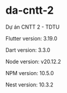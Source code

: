 # da-cntt-2
Dự án CNTT 2 - TDTU

Flutter version: 3.19.0

Dart version: 3.3.0



Node version: v20.12.2

NPM version: 10.5.0

Nest version: 10.3.2
